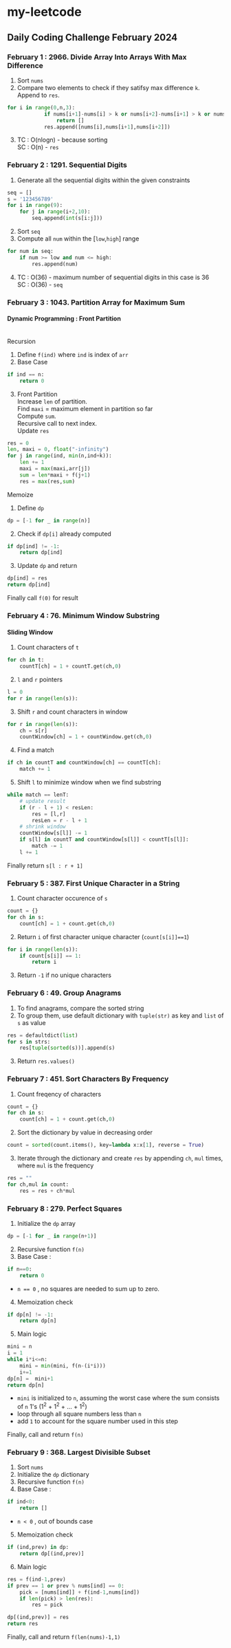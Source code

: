 # my-leetcode

## Daily Coding Challenge February 2024

### February 1 : 2966. Divide Array Into Arrays With Max Difference

1. Sort `nums`
2. Compare two elements to check if they satifsy max difference `k`.<br>Append to `res`.

```python
for i in range(0,n,3):
            if nums[i+1]-nums[i] > k or nums[i+2]-nums[i+1] > k or nums[i+2]-nums[i] > k:
                return []
            res.append([nums[i],nums[i+1],nums[i+2]])
```

3. TC : O(nlogn) - because sorting <br>SC : O(n) - `res` 

### February 2 : 1291. Sequential Digits 

1. Generate all the sequential digits within the given constraints
```python
seq = []
s = '123456789'
for i in range(9):
    for j in range(i+2,10):
        seq.append(int(s[i:j]))
```
2. Sort `seq`
3. Compute all `num` within the [`low`,`high`] range
```python
for num in seq:
    if num >= low and num <= high:
        res.append(num)
```
4. TC : O(36) - maximum number of sequential digits in this case is 36<br>SC : O(36) - `seq`

### February 3 : 1043. Partition Array for Maximum Sum

#### Dynamic Programming : Front Partition
<br>Recursion<br>

1. Define `f(ind)` where `ind` is index of `arr`
2. Base Case
```py
if ind == n:
    return 0
```
3. Front Partition<br>Increase `len` of partition. <br>Find `maxi` = maximum element in partition so far<br>Compute `sum`.<br>Recursive call to next index.<br>Update `res`
```py
res = 0
len, maxi = 0, float("-infinity")
for j in range(ind, min(n,ind+k)):
    len += 1
    maxi = max(maxi,arr[j])
    sum = len*maxi + f(j+1)
    res = max(res,sum)
```

Memoize<br>

1. Define `dp`
```py
dp = [-1 for _ in range(n)]
```
2. Check if `dp[i]` already computed
```py
if dp[ind] != -1:
    return dp[ind]
```
3. Update `dp` and return
```py
dp[ind] = res
return dp[ind]
```

Finally call `f(0)` for result

### February 4 : 76. Minimum Window Substring
#### Sliding Window
1. Count characters of `t`
```py
for ch in t:
    countT[ch] = 1 + countT.get(ch,0)
```
2. `l` and `r` pointers
```py
l = 0
for r in range(len(s)):
```
3. Shift `r` and count characters in window
```py
for r in range(len(s)):
    ch = s[r]
    countWindow[ch] = 1 + countWindow.get(ch,0)
```
4. Find a match
```py
if ch in countT and countWindow[ch] == countT[ch]:
    match += 1
```
5. Shift `l` to minimize window when we find substring
```py
while match == lenT:
    # update result
    if (r - l + 1) < resLen:
        res = [l,r]
        resLen = r - l + 1
    # shrink window
    countWindow[s[l]] -= 1
    if s[l] in countT and countWindow[s[l]] < countT[s[l]]:
        match -= 1
    l += 1
```

Finally return `s[l : r + 1]`

### February 5 : 387. First Unique Character in a String

1. Count character occurence of `s`
```py
count = {}
for ch in s:
    count[ch] = 1 + count.get(ch,0)
```
2. Return `i` of first character unique character (`count[s[i]]==1`)
```py
for i in range(len(s)):
    if count[s[i]] == 1:
        return i
``` 
3. Return `-1` if no unique characters

### February 6 : 49. Group Anagrams

1. To find anagrams, compare the sorted string
2. To group them, use default dictionary with `tuple(str)` as key and `list` of `s` as value
```py
res = defaultdict(list)
for s in strs:
    res[tuple(sorted(s))].append(s) 
```
3. Return `res.values()`

### February 7 : 451. Sort Characters By Frequency

1. Count freqency of characters
```py
count = {}
for ch in s:
    count[ch] = 1 + count.get(ch,0)
```
2. Sort the dictionary by value in decreasing order
```py
count = sorted(count.items(), key=lambda x:x[1], reverse = True)
```
3. Iterate through the dictionary and create `res` by appending `ch`, `mul` times, where `mul` is the frequency
```py
res = ""
for ch,mul in count:
    res = res + ch*mul
```

### February 8 : 279. Perfect Squares

1. Initialize the `dp` array
```py
dp = [-1 for _ in range(n+1)]
```
2. Recursive function `f(n)`
3. Base Case : 

```python
if n==0:                                                    
    return 0  
```
- `n == 0` , no squares are needed to sum up to zero.

4. Memoization check
```py
if dp[n] != -1:
    return dp[n]
```
5. Main logic
```py
mini = n                                                     
i = 1
while i*i<=n:                                               
    mini = min(mini, f(n-(i*i)))
    i+=1
dp[n] =  mini+1                                              
return dp[n]
```
- `mini` is initialized to `n`, assuming the worst case where the sum consists of `n` 1's (1<sup>2</sup> + 1<sup>2</sup> + ... + 1<sup>2</sup>)
- loop through all square numbers less than `n`
- add `1` to account for the square number used in this step

Finally, call and return `f(n)`

### February 9 : 368. Largest Divisible Subset

1. Sort `nums` 
2. Initialize the `dp` dictionary
3. Recursive function `f(n)`
4. Base Case : 

```python
if ind<0:
    return []
```
- `n < 0` , out of bounds case

5. Memoization check
```py
if (ind,prev) in dp:
    return dp[(ind,prev)]
```
6. Main logic
```py
res = f(ind-1,prev)
if prev == 1 or prev % nums[ind] == 0:
    pick = [nums[ind]] + f(ind-1,nums[ind])
    if len(pick) > len(res):
        res = pick

dp[(ind,prev)] = res
return res
```

Finally, call and return `f(len(nums)-1,1)`

